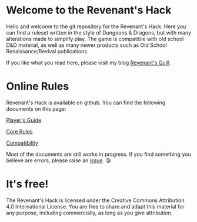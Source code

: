 # Welcome to the Revenant's Hack

Hello and welcome to the git repository for the Revenant's Hack. Here you can find a ruleset written in the style of Dungeons & Dragons, but with many alterations made to simplify play. The game is compatible with old school D&D material, as well as many newer products such as Old School Renaissance/Revival publications. 

If you like what you read here, please visit my blog [Revenant's Quill](https://www.revenant-quill.com/). 

# Online Rules

Revenant's Hack is available on github. You can find the following documents on this page:

[Player's Guide](https://github.com/Solvaag/revenants_hack/blob/master/player_guide.md)

[Core Rules](https://github.com/Solvaag/revenants_hack/blob/master/core_rules.md)

[Compatibility](https://github.com/Solvaag/revenants_hack/blob/master/compatibility.md)

Most of the documents are still works in progress. If you find something you believe are errors, please raise an [issue](https://github.com/Solvaag/revenants_hack/issues). :kissing_heart:

# It's free!

The Revenant's Hack is licensed under the Creative Commons Attribution 4.0 International License.  You are free to share and adapt this material for any purpose, including commercially, as long as you give attribution.

